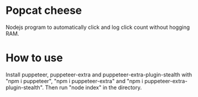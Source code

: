 Popcat cheese
=============

Nodejs program to automatically click and log click count without hogging RAM.

How to use
=============

Install puppeteer, puppeteer-extra and puppeteer-extra-plugin-stealth with "npm i puppeteer", "npm i puppeteer-extra" and "npm i puppeteer-extra-plugin-stealth".
Then run "node index" in the directory.
